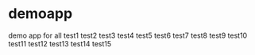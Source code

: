 # demoapp
demo app for all
test1
test2
test3
test4
test5
test6
test7
test8
test9
test10
test11
test12
test13
test14
test15

